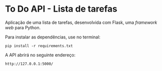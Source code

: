 # To Do API - Lista de tarefas

Aplicação de uma lista de tarefas, desenvolvida com Flask, uma _framework web_ para Python.


Para instalar as dependências, use no terminal:
`````
pip install -r requirements.txt
``````

A API abrirá no seguinte endereço:
`````
http://127.0.0.1:5000/
``````
